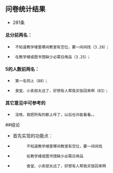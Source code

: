 ## 问卷统计结果
- 281条
#### 总分前两名：
-      不知道教学楼里哪间教室有空位，要一间间找（3.28）；
-      在教学楼或图书馆缺少必需日用品（3.25）；
#### 5的人数前两名：
-      第一名同上（88）；
-      食堂、小卖部太远了，好想有人帮我买饭回来啊（83）；
#### 其它意见中可参考的
-      没啥，我把所有的都上传了，以后也许能看看。。
##结论
- 首先实现的功能点：
-     ​      不知道教学楼里哪间教室有空位，要一间间找
-     ​      在教学楼或图书馆缺少必需日用品
-     ​      食堂、小卖部太远了，好想有人帮我买饭回来啊
